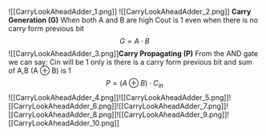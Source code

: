 ![[CarryLookAheadAdder_1.png]]
![[CarryLookAheadAdder_2.png]]
**Carry Generation (G)**
When both A and B are high Cout is 1 even when there is no carry form previous bit
$$G=A \cdot B$$![[CarryLookAheadAdder_3.png]]**Carry Propagating (P)**
From the AND gate we can say:
Cin will be 1 only is there is a carry form previous bit and sum of A,B (A $\oplus$ B) is 1 $$P=(A \oplus B)\cdot C_{in}$$![[CarryLookAheadAdder_4.png]]![[CarryLookAheadAdder_5.png]]![[CarryLookAheadAdder_6.png]]![[CarryLookAheadAdder_7.png]]![[CarryLookAheadAdder_8.png]]![[CarryLookAheadAdder_9.png]]![[CarryLookAheadAdder_10.png]]